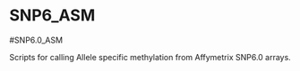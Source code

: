 SNP6_ASM
========

#SNP6.0_ASM

Scripts for calling Allele specific methylation from Affymetrix SNP6.0 arrays.

